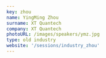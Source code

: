 ```yaml
---
key: zhou
name: YingMing Zhou
surname: XT Quantech
company: XT Quantech
photoURL: /images/speakers/ymz.jpg
type: old industry
website: '/sessions/industry_zhou'
---
```

